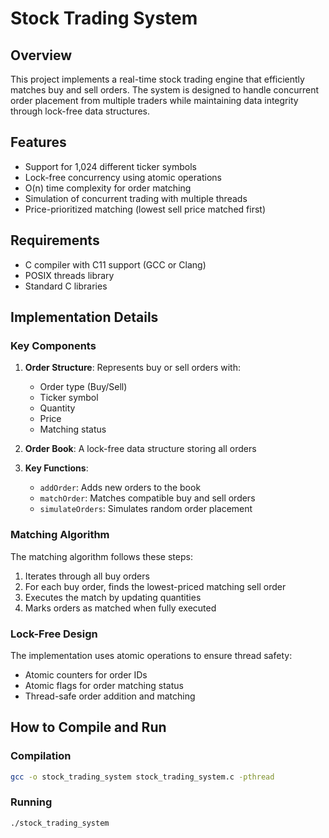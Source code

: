 # Stock Trading System

## Overview

This project implements a real-time stock trading engine that efficiently matches buy and sell orders. The system is designed to handle concurrent order placement from multiple traders while maintaining data integrity through lock-free data structures.

## Features

- Support for 1,024 different ticker symbols
- Lock-free concurrency using atomic operations
- O(n) time complexity for order matching
- Simulation of concurrent trading with multiple threads
- Price-prioritized matching (lowest sell price matched first)

## Requirements

- C compiler with C11 support (GCC or Clang)
- POSIX threads library
- Standard C libraries

## Implementation Details

### Key Components

1. **Order Structure**: Represents buy or sell orders with:
   - Order type (Buy/Sell)
   - Ticker symbol
   - Quantity
   - Price
   - Matching status

2. **Order Book**: A lock-free data structure storing all orders

3. **Key Functions**:
   - `addOrder`: Adds new orders to the book
   - `matchOrder`: Matches compatible buy and sell orders
   - `simulateOrders`: Simulates random order placement

### Matching Algorithm

The matching algorithm follows these steps:
1. Iterates through all buy orders
2. For each buy order, finds the lowest-priced matching sell order
3. Executes the match by updating quantities
4. Marks orders as matched when fully executed

### Lock-Free Design

The implementation uses atomic operations to ensure thread safety:
- Atomic counters for order IDs
- Atomic flags for order matching status
- Thread-safe order addition and matching

## How to Compile and Run

### Compilation

```bash
gcc -o stock_trading_system stock_trading_system.c -pthread
```

### Running

```bash
./stock_trading_system